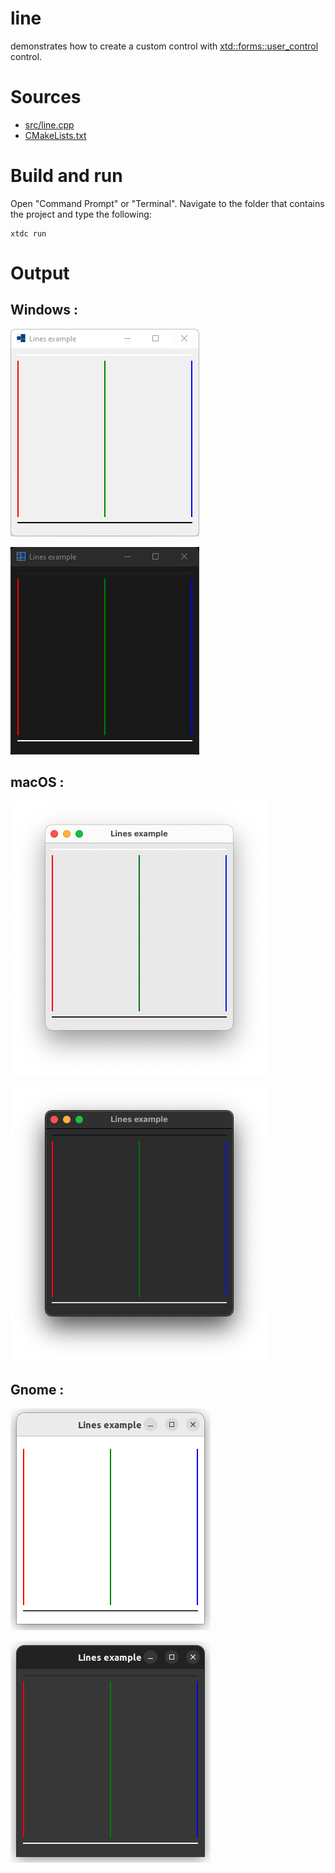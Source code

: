 # line

demonstrates how to create a custom control with [xtd::forms::user_control](https://codedocs.xyz/gammasoft71/xtd/classxtd_1_1forms_1_1user__control.html) control.

# Sources

* [src/line.cpp](src/line.cpp)
* [CMakeLists.txt](CMakeLists.txt)

# Build and run

Open "Command Prompt" or "Terminal". Navigate to the folder that contains the project and type the following:

```shell
xtdc run
```

# Output

## Windows :

![Screenshot](../../../../docs/pictures/examples/line_w.png)

![Screenshot](../../../../docs/pictures/examples/line_wd.png)

## macOS :

![Screenshot](../../../../docs/pictures/examples/line_m.png)

![Screenshot](../../../../docs/pictures/examples/line_md.png)

## Gnome :

![Screenshot](../../../../docs/pictures/examples/line_g.png)

![Screenshot](../../../../docs/pictures/examples/line_gd.png)
